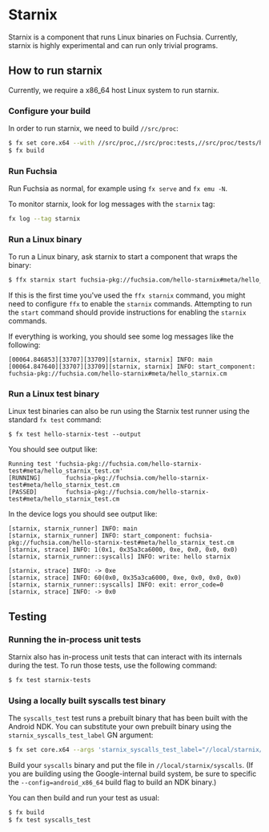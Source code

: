 # Starnix

Starnix is a component that runs Linux binaries on Fuchsia. Currently, starnix is highly
experimental and can run only trivial programs.

## How to run starnix

Currently, we require a x86_64 host Linux system to run starnix.

### Configure your build

In order to run starnix, we need to build `//src/proc`:

```sh
$ fx set core.x64 --with //src/proc,//src/proc:tests,//src/proc/tests/hello_starnix:hello-starnix
$ fx build
```

### Run Fuchsia

Run Fuchsia as normal, for example using `fx serve` and `fx emu -N`.

To monitor starnix, look for log messages with the `starnix` tag:

```sh
fx log --tag starnix
```

### Run a Linux binary

To run a Linux binary, ask starnix to start a component that wraps the binary:

```sh
$ ffx starnix start fuchsia-pkg://fuchsia.com/hello-starnix#meta/hello_starnix.cm
```

If this is the first time you've used the `ffx starnix` command, you might need
to configure `ffx` to enable the `starnix` commands. Attempting to run the
`start` command should provide instructions for enabling the `starnix` commands.

If everything is working, you should see some log messages like the following:

```
[00064.846853][33707][33709][starnix, starnix] INFO: main
[00064.847640][33707][33709][starnix, starnix] INFO: start_component: fuchsia-pkg://fuchsia.com/hello-starnix#meta/hello_starnix.cm
```

### Run a Linux test binary

Linux test binaries can also be run using the Starnix test runner using the
standard `fx test` command:

```
$ fx test hello-starnix-test --output
```

You should see output like:

```
Running test 'fuchsia-pkg://fuchsia.com/hello-starnix-test#meta/hello_starnix_test.cm'
[RUNNING]       fuchsia-pkg://fuchsia.com/hello-starnix-test#meta/hello_starnix_test.cm
[PASSED]        fuchsia-pkg://fuchsia.com/hello-starnix-test#meta/hello_starnix_test.cm
```

In the device logs you should see output like:

```
[starnix, starnix_runner] INFO: main
[starnix, starnix_runner] INFO: start_component: fuchsia-pkg://fuchsia.com/hello-starnix-test#meta/hello_starnix_test.cm
[starnix, strace] INFO: 1(0x1, 0x35a3ca6000, 0xe, 0x0, 0x0, 0x0)
[starnix, starnix_runner::syscalls] INFO: write: hello starnix

[starnix, strace] INFO: -> 0xe
[starnix, strace] INFO: 60(0x0, 0x35a3ca6000, 0xe, 0x0, 0x0, 0x0)
[starnix, starnix_runner::syscalls] INFO: exit: error_code=0
[starnix, strace] INFO: -> 0x0
```

## Testing

### Running the in-process unit tests

Starnix also has in-process unit tests that can interact with its internals
during the test. To run those tests, use the following command:

```sh
$ fx test starnix-tests
```

### Using a locally built syscalls test binary

The `syscalls_test` test runs a prebuilt binary that has been built with the
Android NDK. You can substitute your own prebuilt binary using the
`starnix_syscalls_test_label` GN argument:

```sh
$ fx set core.x64 --args 'starnix_syscalls_test_label="//local/starnix/syscalls"' --with //src/proc,//src/proc:tests
```

Build your `syscalls` binary and put the file in `//local/starnix/syscalls`.
(If you are building using the Google-internal build system, be sure to
specific the `--config=android_x86_64` build flag to build an NDK binary.)

You can then build and run your test as usual:

```sh
$ fx build
$ fx test syscalls_test
```

